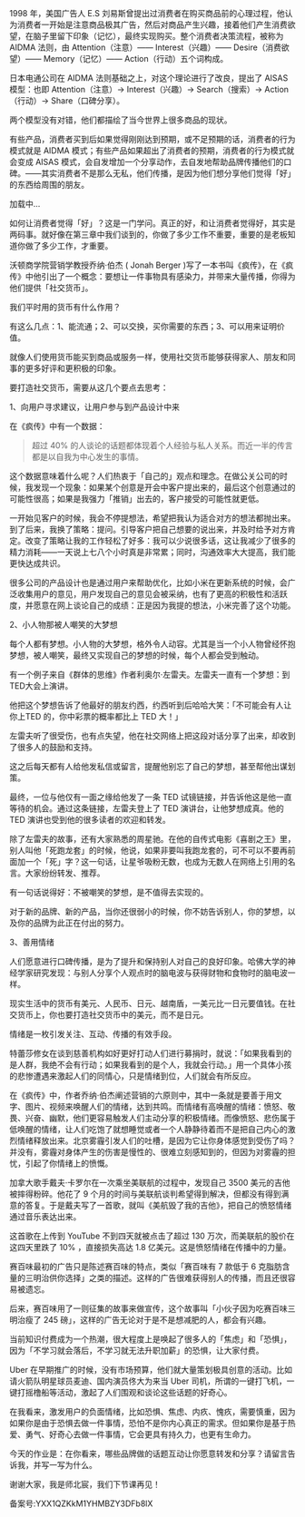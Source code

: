 1998 年，美国广告人 E.S 刘易斯曾提出过消费者在购买商品前的心理过程，他认为消费者一开始是注意商品极其广告，然后对商品产生兴趣，接着他们产生消费欲望，在脑子里留下印象（记忆），最终实现购买。整个消费者决策流程，被称为 AIDMA 法则，由 Attention（注意）—— Interest（兴趣）—— Desire（消费欲望）—— Memory（记忆）—— Action（行动）五个词构成。

日本电通公司在 AIDMA 法则基础之上，对这个理论进行了改良，提出了 AISAS 模型：也即 Attention（注意）-> Interest（兴趣）-> Search（搜索）-> Action（行动）-> Share（口碑分享）。

两个模型没有对错，他们都描绘了当今世界上很多商品的现状。

有些产品，消费者买到后如果觉得刚刚达到预期，或不足预期的话，消费者的行为模式就是 AIDMA 模式；有些产品如果超出了消费者的预期，消费者的行为模式就会变成 AISAS 模式，会自发增加一个分享动作，去自发地帮助品牌传播他们的口碑。——其实消费者不是那么无私，他们传播，是因为他们想分享他们觉得「好」的东西给周围的朋友。

加载中...

如何让消费者觉得「好」？这是一门学问。真正的好，和让消费者觉得好，其实是两码事。就好像在第三章中我们谈到的，你做了多少工作不重要，重要的是老板知道你做了多少工作，才重要。

沃顿商学院营销学教授乔纳·伯杰 \( Jonah Berger \)写了一本书叫《疯传》，在《疯传》中他引出了一个概念：要想让一件事物具有感染力，并带来大量传播，你得为他们提供「社交货币」。

我们平时用的货币有什么作用？

有这么几点：1、能流通；2、可以交换，买你需要的东西；3、可以用来证明价值。

就像人们使用货币能买到商品或服务一样，使用社交货币能够获得家人、朋友和同事的更多好评和更积极的印象。

要打造社交货币，需要从这几个要点去思考：

1、向用户寻求建议，让用户参与到产品设计中来

在《疯传》中有一个数据：

> 超过 40\% 的人谈论的话题都体现着个人经验与私人关系。而近一半的传言都是以自我为中心发生的事情。

这个数据意味着什么呢？人们热衷于「自己的」观点和理念。在做公关公司的时候，我发现一个现象：如果某个创意是开会中客户提出来的，最后这个创意通过的可能性很高；如果是我强力「推销」出去的，客户接受的可能性就更低。

一开始见客户的时候，我会不停提想法，希望把我认为适合对方的想法都抛出来。到了后来，我换了策略：提问。引导客户把自己想要的说出来，并及时给予对方肯定。改变了策略让我的工作轻松了好多：我可以少说很多话，这让我减少了很多的精力消耗——一天说上七八个小时真是非常累；同时，沟通效率大大提高，我们能更快达成共识。

很多公司的产品设计也是通过用户来帮助优化，比如小米在更新系统的时候，会广泛收集用户的意见，用户发现自己的意见会被采纳，也有了更高的积极性和活跃度，并愿意在网上谈论自己的成绩：正是因为我提的想法，小米完善了这个功能。

2、小人物那被人嘲笑的大梦想

每个人都有梦想。小人物的大梦想，格外令人动容。尤其是当一个小人物曾经怀抱梦想，被人嘲笑，最终又实现自己的梦想的时候，每个人都会受到触动。

有一个例子来自《群体的思维》作者利奥尔·左雷夫。左雷夫一直有一个梦想：到 TED大会上演讲。

他把这个梦想告诉了他最好的朋友约西，约西听到后哈哈大笑：「不可能会有人让你上TED 的，你中彩票的概率都比上 TED 大！」

左雷夫听了很受伤，也有点失望，他在社交网络上把这段对话分享了出来，却收到了很多人的鼓励和支持。

这之后每天都有人给他发私信或留言，提醒他别忘了自己的梦想，甚至帮他出谋划策。

最终，一位与他仅有一面之缘给他发了一条 TED 试镜链接，并告诉他这是他一直等待的机会。通过这条链接，左雷夫登上了 TED 演讲台，让他梦想成真。他的 TED 演讲也受到他的很多读者的欢迎和转发。

除了左雷夫的故事，还有大家熟悉的周星驰。在他的自传式电影《喜剧之王》里，别人叫他「死跑龙套」的时候，他说，如果非要叫我跑龙套的，可不可以不要再前面加一个「死」字？这一句话，让星爷吸粉无数，也成为无数人在网络上引用的名言。大家纷纷转发、推荐。

有一句话说得好：不被嘲笑的梦想，是不值得去实现的。

对于新的品牌、新的产品，当你还很弱小的时候，你不妨告诉别人，你的梦想，以及你的品牌为此正在付出的努力。

3、善用情绪

人们愿意进行口碑传播，是为了提升和保持别人对自己的良好印象。哈佛大学的神经学家研究发现：与别人分享个人观点时的脑电波与获得财物和食物时的脑电波一样。

现实生活中的货币有美元、人民币、日元、越南盾，一美元比一日元要值钱。在社交货币上，你也要打造社交货币中的美元，而不是日元。

情绪是一枚引发关注、互动、传播的有效手段。

特蕾莎修女在谈到慈善机构如好更好打动人们进行募捐时，就说：「如果我看到的是人群，我绝不会有行动；如果我看到的是个人，我就会行动。」用一个具体小孩的悲惨遭遇来激起人们的同情心，只是情绪到位，人们就会有所反应。

在《疯传》中，作者乔纳·伯杰阐述营销的六原则中，其中一条就是要善于用文字、图片、视频来唤醒人们的情绪，达到共鸣。而情绪有高唤醒的情绪：愤怒、敬畏、兴奋、幽默，他们更容易触发人们主动分享的积极情绪。而像愤怒、悲伤属于低唤醒的情绪，让人们吃饱了就想睡觉或者一个人静静待着而不是把自己内心的激烈情绪释放出来。北京雾霾引发人们的吐槽，是因为它让你身体感觉到受伤了吗？并没有，雾霾对身体产生的伤害是慢性的、很难立刻感知到的，但因为对雾霾的担忧，引起了你情绪上的愤慨。

加拿大歌手戴夫·卡罗尔在一次乘坐美联航的过程中，发现自己 3500 美元的吉他被摔得粉碎。他花了 9 个月的时间与美联航谈判希望得到解决，但都没有得到满意的答复。于是戴夫写了一首歌，就叫《美航毁了我的吉他》，把自己的愤怒情绪通过音乐表达出来。

这首歌在上传到 YouTube 不到四天就被点击了超过 130 万次，而美联航的股价在这四天里跌了 10\% ，直接损失高达 1.8 亿美元。这是愤怒情绪在传播中的力量。

赛百味最初的广告只是陈述赛百味的特点，类似「赛百味有 7 款低于 6 克脂肪含量的三明治供你选择」之类的描述。这样的广告很难获得别人的传播，而且还很容易被遗忘。

后来，赛百味用了一则征集的故事来做宣传，这个故事叫「小伙子因为吃赛百味三明治瘦了 245 磅」，这样的广告无论对于是不是想减肥的人，都会有兴趣。

当前知识付费成为一个热潮，很大程度上是唤起了很多人的「焦虑」和「恐惧」，因为「不学习就会落后，不学习就无法升职加薪」的恐惧，让大家付费。

Uber 在早期推广的时候，没有市场预算，他们就大量策划极具创意的活动。比如请火箭队明星球员麦迪、国内演员佟大为来当 Uber 司机，所谓的一键打飞机，一键打摇橹船等活动，激起了人们围观和谈论这些话题的好奇心。

在我看来，激发用户的负面情绪，比如恐惧、焦虑、内疚、愧疚，需要慎重，因为如果你是由于恐惧去做一件事情，恐怕不是你内心真正的需求。但如果你是基于热爱、勇气、好奇心去做一件事情，它会更具有持久力，也更有生命力。

今天的作业是：在你看来，哪些品牌做的话题互动让你愿意转发和分享？请留言告诉我，并写一写为什么。

谢谢大家，我是师北宸，我们下节课再见！

备案号:YXX1QZKkM1YHMBZY3DFb8lX